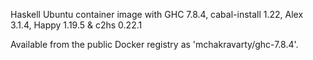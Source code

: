 Haskell Ubuntu container image with GHC 7.8.4, cabal-install 1.22, Alex 3.1.4, Happy 1.19.5 & c2hs 0.22.1

Available from the public Docker registry as 'mchakravarty/ghc-7.8.4'.
